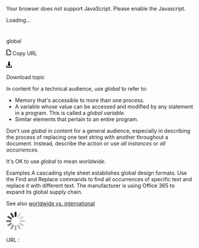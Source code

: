 Your browser does not support JavaScript. Please enable the Javascript.

Loading...

# 

global

![Copy URL](global_files/Copy.png)
Copy URL

![Download](global_files/Download.png)

Download topic

In content for a technical audience, use *global* to refer to:

  - Memory that's accessible to more than one process.
  - A variable whose value can be accessed and modified by any statement in a program. This is called a *global variable.* 
  - Similar elements that pertain to an entire program.

Don't use *global*
in content for a general audience, especially in describing the process
of replacing one text string with another throughout a document.
Instead, describe the action or use *all instances* or *all occurrences.*

It's OK to use *global* to mean *worldwide*.

Examples
A cascading style sheet establishes global design formats. 
Use the Find and Replace commands to find all occurrences of specific text and replace it with different text.
The manufacturer is using Office 365 to expand its global supply chain.

See also [worldwide vs. international](https://worldready.cloudapp.net/Styleguide/Read?id=2700&topicid=39585)

![In progress](global_files/activity-large.gif)

URL :
